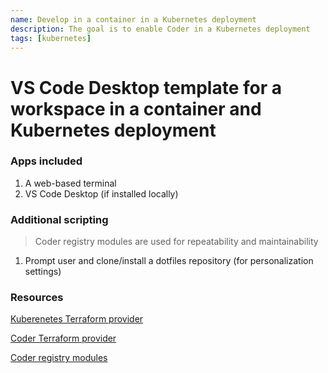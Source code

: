 ```yaml
---
name: Develop in a container in a Kubernetes deployment
description: The goal is to enable Coder in a Kubernetes deployment
tags: [kubernetes]
---
```


# VS Code Desktop template for a workspace in a container and Kubernetes deployment

### Apps included

1. A web-based terminal
1. VS Code Desktop (if installed locally)

### Additional scripting

> Coder registry modules are used for repeatability and maintainability

1. Prompt user and clone/install a dotfiles repository (for personalization settings)

### Resources

[Kuberenetes Terraform provider](https://registry.terraform.io/providers/hashicorp/kubernetes/latest/docs)

[Coder Terraform provider](https://registry.terraform.io/providers/coder/coder/latest/docs)

[Coder registry modules](https://registry.coder.com/modules)
